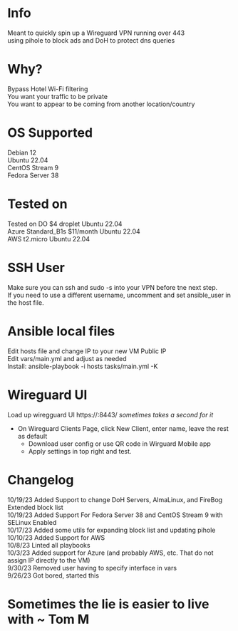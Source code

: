 # Info
Meant to quickly spin up a Wireguard VPN running over 443  
using pihole to block ads and DoH to protect dns queries

# Why?
Bypass Hotel Wi-Fi filtering  
You want your traffic to be private  
You want to appear to be coming from another location/country  

# OS Supported
Debian 12  
Ubuntu 22.04  
CentOS Stream 9  
Fedora Server 38  

# Tested on
Tested on DO $4 droplet Ubuntu 22.04  
Azure Standard_B1s $11/month Ubuntu 22.04  
AWS t2.micro Ubuntu 22.04  

# SSH User 
Make sure you can ssh and sudo -s into your VPN before tne next step.  
If you need to use a different username, uncomment and set ansible_user in the host file.  

# Ansible local files
Edit hosts file and change IP to your new VM Public IP  
Edit vars/main.yml and adjust as needed  
Install: ansible-playbook -i hosts tasks/main.yml -K  

# Wireguard UI
Load up wiregguard UI https://<vm-ip>:8443/ *sometimes takes a second for it*  
* On Wireguard Clients Page, click New Client, enter name, leave the rest as default  
     * Download user config or use QR code in Wirguard Mobile app  
   * Apply settings in top right and test. 
    

# Changelog
10/19/23 Added Support to change DoH Servers, AlmaLinux, and FireBog Extended block list  
10/19/23 Added Support For Fedora Server 38 and CentOS Stream 9 with SELinux Enabled  
10/17/23 Added some utils for expanding block list and updating pihole  
10/10/23 Added Support for AWS  
10/8/23 Linted all playbooks  
10/3/23 Added support for Azure (and probably AWS, etc. That do not assign IP directly to the VM)  
9/30/23 Removed user having to specify interface in vars  
9/26/23 Got bored, started this  

# Sometimes the lie is easier to live with ~ Tom M